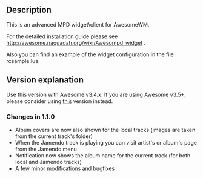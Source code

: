 ## Description ##

This is an advanced MPD widget\client for AwesomeWM.

For the detailed installation guide please see http://awesome.naquadah.org/wiki/Awesompd_widget .

Also you can find an example of the widget configuration in the file rcsample.lua.

## Version explanation ##

Use this version with Awesome v3.4.x. If you are using Awesome v3.5+, please consider using [this](https://github.com/alexander-yakushev/awesompd/tree/master) version instead.

### Changes in 1.1.0 ###

* Album covers are now also shown for the local tracks (images are taken from the current track's folder)
* When the Jamendo track is playing you can visit artist's or album's page from the Jamendo menu
* Notification now shows the album name for the current track (for both local and Jamendo tracks)
* A few minor modifications and bugfixes

